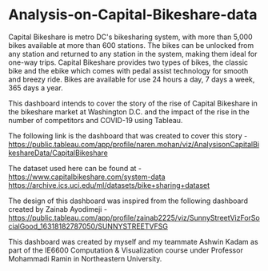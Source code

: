 # Analysis-on-Capital-Bikeshare-data

Capital Bikeshare is metro DC's bikesharing system, with more than 5,000 bikes available at more than 600 stations. The bikes can be unlocked from any station and returned to any station in the system, making them ideal for one-way trips. Capital Bikeshare provides two types of bikes, the classic bike and the ebike which comes with pedal assist technology for smooth and breezy ride. Bikes are available for use 24 hours a day, 7 days a week, 365 days a year. 

This dashboard intends to cover the story of the rise of Capital Bikeshare in the bikeshare market at Washington D.C. and the impact of the rise in the number of  competitors and COVID-19 using Tableau. 

The following link is the dashboard that was created to cover this story - 
https://public.tableau.com/app/profile/naren.mohan/viz/AnalysisonCapitalBikeshareData/CapitalBikeshare

The dataset used here can be found at - 
https://www.capitalbikeshare.com/system-data
https://archive.ics.uci.edu/ml/datasets/bike+sharing+dataset

The design of this dashboard was inspired from the following dashboard created by Zainab Ayodimeji - 
https://public.tableau.com/app/profile/zainab2225/viz/SunnyStreetVizForSocialGood_16318182787050/SUNNYSTREETVFSG

This dashboard was created by myself and my teammate Ashwin Kadam as part of the IE6600 Computation & Visualization course under Professor Mohammadi Ramin in Northeastern University.
